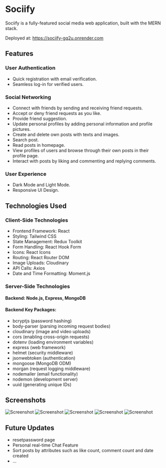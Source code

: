 # Sociify
Sociify is a fully-featured social media web application, built with the MERN stack.  

Deployed at: https://sociify-gq2u.onrender.com

## Features

### User Authentication

- Quick registration with email verification.
- Seamless log-in for verified users.

### Social Networking

- Connect with friends by sending and receiving friend requests.
- Accept or deny friend requests as you like.
- Provide friend suggestion.
- Update personal profiles by adding personal information and profile pictures.
- Create and delete own posts with texts and images.
- Search post.
- Read posts in homepage.
- View profiles of users and browse through their own posts in their profile page.
- Interact with posts by liking and commenting and replying comments.

### User Experience 

- Dark Mode and Light Mode.
- Responsive UI Design.

## Technologies Used

### Client-Side Technologies
- Frontend Framework: React
- Styling: Tailwind CSS
- State Management: Redux Toolkit
- Form Handling: React Hook Form
- Icons: React Icons
- Routing: React Router DOM
- Image Uploads: Cloudinary
- API Calls: Axios
- Date and Time Formatting: Moment.js

###  Server-Side Technologies
#### Backend: Node.js, Express, MongoDB
#### Backend Key Packages: 
- bcryptjs (password hashing)
- body-parser (parsing incoming request bodies)
- cloudinary (image and video uploads)
- cors (enabling cross-origin requests)
- dotenv (loading environment variables)
- express (web framework)
- helmet (security middleware)
- jsonwebtoken (authentication)
- mongoose (MongoDB ODM)
- morgan (request logging middleware)
- nodemailer (email functionality)
- nodemon (development server)
- uuid (generating unique IDs)


## Screenshots

![Screenshot](https://res.cloudinary.com/dxnmrthvk/image/upload/v1705141758/sociify%20screenshot/sociify%20screenshot/signup_vons0k.png)
![Screenshot](https://res.cloudinary.com/dxnmrthvk/image/upload/v1705141754/sociify%20screenshot/sociify%20screenshot/email_verification_yu2uno.png)
![Screenshot](https://res.cloudinary.com/dxnmrthvk/image/upload/v1705141758/sociify%20screenshot/sociify%20screenshot/homepage_and_friend_request_cqa6bt.png)
![Screenshot](https://res.cloudinary.com/dxnmrthvk/image/upload/v1705141752/sociify%20screenshot/sociify%20screenshot/edit_profile_qlxvwm.png)
![Screenshot](https://res.cloudinary.com/dxnmrthvk/image/upload/v1705141752/sociify%20screenshot/sociify%20screenshot/like_and_comment_x4yyrm.png)

## Future Updates
- resetpassword page
- Personal real-time Chat Feature
- Sort posts by attributes such as like count, comment count and date created
- ...
